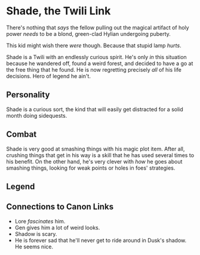 Shade, the Twili Link
=====================

There's nothing that _says_ the fellow pulling out the magical artifact of holy
power _needs_ to be a blond, green-clad Hylian undergoing puberty.

This kid might wish there _were_ though. Because that stupid lamp _hurts_.

Shade is a Twili with an endlessly curious spirit. He's only _in_ this
situation because he wandered off, found a weird forest, and decided to have a
go at the free thing that he found. He is now regretting precisely _all_ of his
life decisions. Hero of legend he ain't.

Personality
-----------

Shade is a curious sort, the kind that will easily get distracted for a solid
month doing sidequests.

Combat
------

Shade is very good at smashing things with his magic plot item. After all,
crushing things that get in his way is a skill that he has used several times
to his benefit. On the other hand, he's very clever with _how_ he goes about
smashing things, looking for weak points or holes in foes' strategies.

Legend
------


Connections to Canon Links
-------------------------

* Lore _fascinates_ him.
* Gen gives him a lot of weird looks.
* Shadow is scary.
* He is forever sad that he'll never get to ride around in Dusk's shadow. He
  seems nice.
